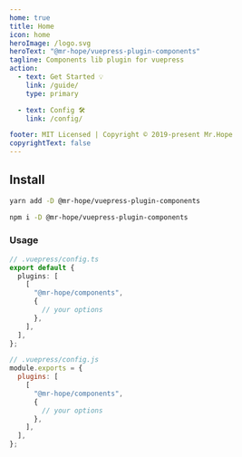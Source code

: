 ```yaml
---
home: true
title: Home
icon: home
heroImage: /logo.svg
heroText: "@mr-hope/vuepress-plugin-components"
tagline: Components lib plugin for vuepress
action:
  - text: Get Started 💡
    link: /guide/
    type: primary

  - text: Config 🛠
    link: /config/

footer: MIT Licensed | Copyright © 2019-present Mr.Hope
copyrightText: false
---
```


## Install

<CodeGroup>
<CodeGroupItem title="yarn">

```bash
yarn add -D @mr-hope/vuepress-plugin-components
```

</CodeGroupItem>

<CodeGroupItem title="npm">

```bash
npm i -D @mr-hope/vuepress-plugin-components
```

</CodeGroupItem>
</CodeGroup>

### Usage

<CodeGroup>
<CodeGroupItem title="ts">

```ts
// .vuepress/config.ts
export default {
  plugins: [
    [
      "@mr-hope/components",
      {
        // your options
      },
    ],
  ],
};
```

</CodeGroupItem>

<CodeGroupItem title="js">

```js
// .vuepress/config.js
module.exports = {
  plugins: [
    [
      "@mr-hope/components",
      {
        // your options
      },
    ],
  ],
};
```

</CodeGroupItem>
</CodeGroup>
